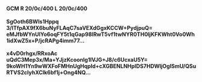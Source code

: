 #### GCM R 20/0c/400 L 20/0c/400
**SgOoth6BWIs1Hppq**<br/>**3/ITfpAX9fX6buNyFLAqC7saVEXdGgxKCCW+PydjpuQ=**<br/>**eMJfbWYnUlYo6oqFY5t1qGap98lRwT5vf1twNYR0TH0ljKFKWht0Vo0Wh1idXwZ5x+P/jcRAPg4imm77...**<br/><br/>
**x4vD0rhgx/RRxoAc**<br/>**uQdC3Mep3x/Ma+YJjzKcoonlg1lVJG+J8/c6UcxaU5Y=**<br/>**9koWH1Yn9wWXFoFMHnUgHqpId+cXGBENLNHpIDS7HDWljOgISmU/QSuRTVS2cIyhXClk6bf1j+Ong4NQ...**